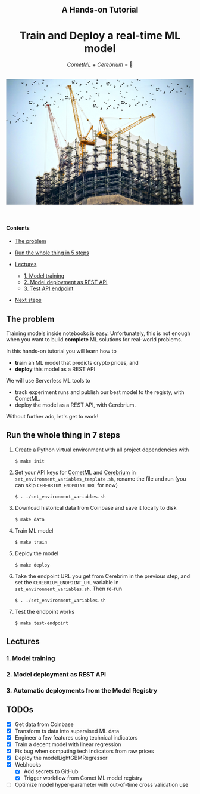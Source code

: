 <div align="center">
    <h2>A Hands-on Tutorial</h2>
    <h1>Train and Deploy a real-time ML model</h1>
    <i><a href="https://www.comet.com/site/">CometML</a></i> + <i><a href="https://www.cerebrium.ai/">Cerebrium</a></i> = 🚀
</div>
<br />
<p align="center">
  <img src="images/header.jpg" width='600' />
</p>

<br />


#### Contents
- [The problem](#the-problem)
- [Run the whole thing in 5 steps](#run-the-whole-thing-in-5-steps)
- [Lectures](#lectures)
    - [1. Model training](#1-model-training)
    - [2. Model deployment as REST API](#2-model-deployment-as-rest-api)
    - [3. Test API endpoint](#3-test-api-endpoint)

- [Next steps](#next-steps)

## The problem
Training models inside notebooks is easy. Unfortunately, this is not enough when you want to build **complete** ML solutions for real-world problems.

In this hands-on tutorial you will learn how to
- **train** an ML model that predicts crypto prices, and
- **deploy** this model as a REST API

We will use Serverless ML tools to
- track experiment runs and publish our best model to the registy, with CometML.
- deploy the model as a REST API, with Cerebrium.

Without further ado, let's get to work!

## Run the whole thing in 7 steps

1. Create a Python virtual environment with all project dependencies with

    ```
    $ make init
    ```


2. Set your API keys for [CometML]() and [Cerebrium]() in `set_environment_variables_template.sh`, rename the file and run (you can skip `CEREBRIUM_ENDPOINT_URL` for now)
    ```
    $ . ./set_environment_variables.sh
    ```

3. Download historical data from Coinbase and save it locally to disk
    ```
    $ make data
    ```

4. Train ML model
    ```
    $ make train
    ```

5. Deploy the model
    ```
    $ make deploy
    ```

6. Take the endpoint URL you get from Cerebrim in the previous step, and set the `CEREBRIUM_ENDPOINT_URL` variable in `set_environment_variables.sh`. Then re-run
    ```
    $ . ./set_environment_variables.sh
    ```

7. Test the endpoint works
    ```
    $ make test-endpoint
    ```
## Lectures

### 1. Model training

### 2. Model deployment as REST API

### 3. Automatic deployments from the Model Registry


## TODOs
- [x] Get data from Coinbase
- [x] Transform ts data into supervised ML data
- [x] Engineer a few features using technical indicators
- [x] Train a decent model with linear regression
- [x] Fix bug when computing tech indicators from raw prices
- [x] Deploy the modelLightGBMRegressor
- [x] Webhooks
    - [x] Add secrets to GitHub
    - [x] Trigger workflow from Comet ML model registry
- [ ] Optimize model hyper-parameter with out-of-time cross validation use 